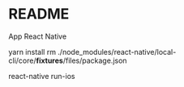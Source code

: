 # README #
App React Native

yarn install
rm ./node_modules/react-native/local-cli/core/__fixtures__/files/package.json

react-native run-ios